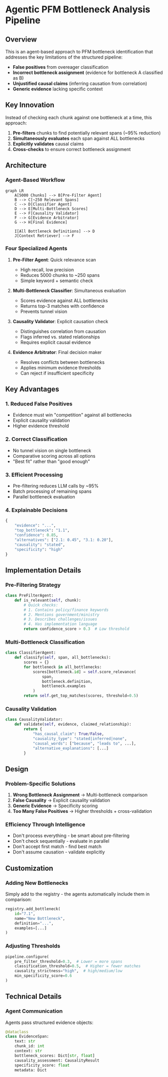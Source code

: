 # Agentic PFM Bottleneck Analysis Pipeline

## Overview

This is an agent-based approach to PFM bottleneck identification that addresses the key limitations of the structured pipeline:
- **False positives** from overeager classification
- **Incorrect bottleneck assignment** (evidence for bottleneck A classified as B)
- **Unjustified causal claims** (inferring causation from correlation)
- **Generic evidence** lacking specific context

## Key Innovation

Instead of checking each chunk against one bottleneck at a time, this approach:
1. **Pre-filters** chunks to find potentially relevant spans (~95% reduction)
2. **Simultaneously evaluates** each span against ALL bottlenecks
3. **Explicitly validates** causal claims
4. **Cross-checks** to ensure correct bottleneck assignment

## Architecture

### Agent-Based Workflow

```mermaid
graph LR
    A[5000 Chunks] --> B[Pre-Filter Agent]
    B --> C[~250 Relevant Spans]
    C --> D[Classifier Agent]
    D --> E[Multi-Bottleneck Scores]
    E --> F[Causality Validator]
    F --> G[Evidence Arbitrator]
    G --> H[Final Evidence]

    I[All Bottleneck Definitions] --> D
    J[Context Retriever] --> F
```

### Four Specialized Agents

1. **Pre-Filter Agent**: Quick relevance scan
   - High recall, low precision
   - Reduces 5000 chunks to ~250 spans
   - Simple keyword + semantic check

2. **Multi-Bottleneck Classifier**: Simultaneous evaluation
   - Scores evidence against ALL bottlenecks
   - Returns top-3 matches with confidence
   - Prevents tunnel vision

3. **Causality Validator**: Explicit causation check
   - Distinguishes correlation from causation
   - Flags inferred vs. stated relationships
   - Requires explicit causal evidence

4. **Evidence Arbitrator**: Final decision maker
   - Resolves conflicts between bottlenecks
   - Applies minimum evidence thresholds
   - Can reject if insufficient specificity

## Key Advantages

### 1. **Reduced False Positives**
- Evidence must win "competition" against all bottlenecks
- Explicit causality validation
- Higher evidence threshold

### 2. **Correct Classification**
- No tunnel vision on single bottleneck
- Comparative scoring across all options
- "Best fit" rather than "good enough"

### 3. **Efficient Processing**
- Pre-filtering reduces LLM calls by ~95%
- Batch processing of remaining spans
- Parallel bottleneck evaluation

### 4. **Explainable Decisions**
```python
{
    "evidence": "...",
    "top_bottleneck": "1.1",
    "confidence": 0.85,
    "alternatives": ["2.1: 0.45", "3.1: 0.20"],
    "causality": "stated",
    "specificity": "high"
}
```

## Implementation Details

### Pre-Filtering Strategy

```python
class PreFilterAgent:
    def is_relevant(self, chunk):
        # Quick checks:
        # 1. Contains policy/finance keywords
        # 2. Mentions government/ministry
        # 3. Describes challenges/issues
        # 4. Has implementation language
        return confidence_score > 0.3  # Low threshold
```

### Multi-Bottleneck Classification

```python
class ClassifierAgent:
    def classify(self, span, all_bottlenecks):
        scores = {}
        for bottleneck in all_bottlenecks:
            scores[bottleneck.id] = self.score_relevance(
                span,
                bottleneck.definition,
                bottleneck.examples
            )
        return self.get_top_matches(scores, threshold=0.5)
```

### Causality Validation

```python
class CausalityValidator:
    def validate(self, evidence, claimed_relationship):
        return {
            "has_causal_claim": True/False,
            "causality_type": "stated|inferred|none",
            "causal_words": ["because", "leads to", ...],
            "alternative_explanations": [...]
        }
```

## Design

### Problem-Specific Solutions

1. **Wrong Bottleneck Assignment** → Multi-bottleneck comparison
2. **False Causality** → Explicit causality validation
3. **Generic Evidence** → Specificity scoring
4. **Too Many False Positives** → Higher thresholds + cross-validation

### Efficiency Through Intelligence

- Don't process everything - be smart about pre-filtering
- Don't check sequentially - evaluate in parallel
- Don't accept first match - find best match
- Don't assume causation - validate explicitly


## Customization

### Adding New Bottlenecks

Simply add to the registry - the agents automatically include them in comparison:

```python
registry.add_bottleneck(
    id="7.1",
    name="New Bottleneck",
    definition="...",
    examples=[...]
)
```

### Adjusting Thresholds

```python
pipeline.configure(
    pre_filter_threshold=0.3,  # Lower = more spans
    classification_threshold=0.5,  # Higher = fewer matches
    causality_strictness="high",  # high/medium/low
    min_specificity_score=0.6
)
```

## Technical Details

### Agent Communication

Agents pass structured evidence objects:

```python
@dataclass
class EvidenceSpan:
    text: str
    chunk_id: int
    context: str
    bottleneck_scores: Dict[str, float]
    causality_assessment: CausalityResult
    specificity_score: float
    metadata: Dict
```
